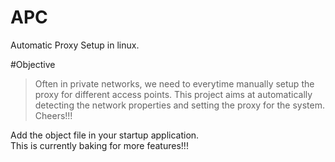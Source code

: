 # APC
Automatic Proxy Setup in linux.
                                                                                                                               
#Objective                                                                                                                     
>Often in private networks, we need to everytime manually setup the proxy for different access points. This project aims at automatically detecting the network properties and setting the proxy for the system. Cheers!!!                                 

Add the object file in your startup application.                                                                               
This is currently baking for more features!!!
